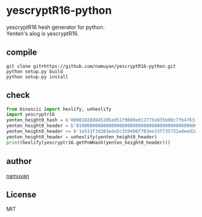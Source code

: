 # yescryptR16-python
yescryptR16 hesh generator for python.  
Yenten's alog is yescryptR16.

## compile
```commandline
git clone git+https://github.com/namuyan/yescryptR16-python.git
python setup.py build
python setup.py install
```

## check
```python
from binascii import hexlify, unhexlify
import yescryptr16
yenten_height0_hash = b'00001828d845205a951f9609e011775e035b00c7fb476310261ef30460cdccab'
yenten_height0_header = b'0100000000000000000000000000000000000000000000000000000000000000000000002a67f93c'
yenten_height0_header += b'1e533f3d383eda5c359496f703ee33f735732adeed2ca121724e8792687dd359ffff3f1e68930200'
yenten_height0_header = unhexlify(yenten_height0_header)
print(hexlify(yescryptr16.getPoWHash(yenten_height0_header)))
```

## author
[namuyan](http://twitter.com/namuyan_mine/)

## License
MIT

